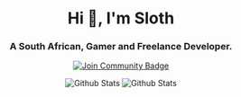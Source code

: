 <h1 align="center">Hi 👋, I'm Sloth</h1>
<h3 align="center">A South African, Gamer and Freelance Developer.</h3>

<div align="center">
<a href="https://discord.gg/XTW52Kt"><img src="https://img.shields.io/discord/416970781176627220.svg?style=flat&label=Join%20Community&color=7289DA" alt="Join Community Badge"/></a>

![Github Stats](https://github-readme-stats.vercel.app/api/top-langs?username=michaelrosstarr&show_icons=true&locale=en&layout=compact&theme=radical)
![Github Stats](https://github-readme-stats.vercel.app/api?username=michaelrosstarr&show_icons=true&locale=en&theme=radical)

